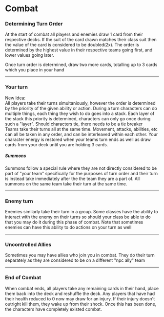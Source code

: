 # Combat

### Determining Turn Order
At the start of combat all players and enemies draw 1 card from their respective decks. If the suit of the card drawn matches their class suit then the value of the card is considered to be doubled(2x). The order is determined by the highest value in their respective teams going first, and lower values going later.

Once turn order is determined, draw two more cards, totalling up to 3 cards which you place in your hand

---

### Your turn
New Idea:  
All players take their turns simultaniously, however the order is determined by the priority of the given ability or action. During a turn characters can do multiple things, each thing they wish to do goes into a stack. Each layer of the stack this priority is determined, characters can only go once during such a "layer". Should characters tie, there needs to be a tie breaker  
Teams take their turns all at the same time. Movement, attacks, abilities, etc can all be taken in any order, and can be interleaved within each other. Your character energy is restored when your teams turn ends as well as draw cards from your deck until you are holding 3 cards.

##### Summons

Summons follow a special rule where they are not directly considered to be part of "your team" specifically for the purposes of turn order and their turn is instead take immediately after the the team they are a part of. All summons on the same team take their turn at the same time.

---

### Enemy turn
Enemies similarly take their turn in a group. Some classes have the ability to interact with the enemy on their turns so should your class be able to do that you may do it during this phase of combat. Note that sometimes enemies can have this ability to do actions on your turn as well

---

### Uncontrolled Allies
Sometimes you may have allies who join you in combat. They do their turn separately as they are considered to be on a different "npc ally" team

---

### End of Combat

When combat ends, all players take any remaining cards in their hand, place them back into the deck and reshuffle the deck. Any players that have had their health reduced to 0 now may draw for an injury. If their injury doesn't outright kill them, they wake up from their shock. Once this has been done, the characters have completely existed combat. 

